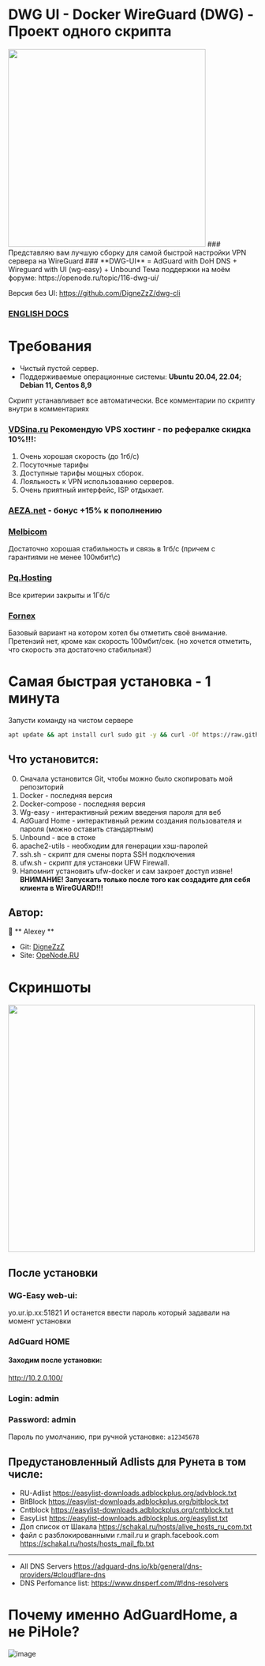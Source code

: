 # DWG UI - Docker WireGuard (DWG) - Проект одного скрипта 
<img src="https://user-images.githubusercontent.com/50312583/231138618-750b4b04-ade0-4e67-852e-f103030684a9.png" width="400">
### Представляю вам лучшую сборку для самой быстрой настройки VPN сервера на WireGuard
### **DWG-UI** = AdGuard with DoH DNS +  Wireguard with UI (wg-easy) + Unbound 
Тема поддержки на моём форуме:
https://openode.ru/topic/116-dwg-ui/

Версия без UI: https://github.com/DigneZzZ/dwg-cli
### [ENGLISH DOCS](https://github.com/DigneZzZ/dwg-ui/blob/main/README_EN.md)

# Требования
* Чистый пустой сервер.
* Поддерживаемые операционные системы: **Ubuntu 20.04, 22.04; Debian 11, Centos 8,9**

Скрипт устанавливает все автоматически.
Все комментарии по скрипту внутри в комментариях


### [VDSina.ru](https://vdsina.ru/?partner=rwmhc7jbcg) Рекомендую VPS хостинг - по рефералке скидка 10%!!!: 	
1. Очень хорошая скорость (до 1гб/с)
2. Посуточные тарифы
3. Доступные тарифы мощных сборок.
4. Лояльность к VPN использованию серверов.
5. Очень приятный интерфейс,  ISP отдыхает.
### [AEZA.net](https://aeza.net/?ref=377137)  -  бонус +15% к пополнению
### [Melbicom](https://melbicom.ru/?from=44619)
Достаточно хорошая стабильность и связь в 1гб/с (причем с гарантиями не менее 100мбит\с)
### [Pq.Hosting](https://pq.hosting/?from=45709)
Все критерии закрыты и 1Гб/с
### [Fornex](https://fornex.com/code/jwo1cg/)
Базовый вариант на котором хотел бы отметить своё внимание. Претензий нет, кроме как скорость 100мбит/сек. (но хочется отметить, что скорость эта достаточно стабильная!)


# Самая быстрая установка - 1 минута

Запусти команду на чистом сервере

```bash
apt update && apt install curl sudo git -y && curl -Of https://raw.githubusercontent.com/DigneZzZ/dwg-ui/main/setup.sh && chmod +x setup.sh && ./setup.sh
```

## Что установится:

0. Сначала установится Git, чтобы можно было скопировать мой репозиторий
1. Docker - последняя версия
2. Docker-compose - последняя версия
3. Wg-easy - интерактивный режим введения пароля для веб
4. AdGuard Home - интерактивный режим создания пользователя и пароля (можно оставить стандартным)
5. Unbound - все в стоке
6. apache2-utils - необходим для генерации хэш-паролей
7. ssh.sh - скрипт для смены порта SSH подключения
8. ufw.sh - скрипт для установки UFW Firewall.
9. Напомнит установить ufw-docker и сам закроет доступ извне! **ВНИМАНИЕ! Запускать только после того как создадите для себя клиента в WireGUARD!!!**

## Автор:

👤 ** Alexey **
* Git: [DigneZzZ](https://github.com/DigneZzZ)
* Site: [OpeNode.RU](https://openode.ru)

# Скриншоты
<img src="https://user-images.githubusercontent.com/50312583/235726290-5b269725-7692-44ee-a7ff-f191bf895f6f.png" width="500">

## После установки

### WG-Easy web-ui:
yo.ur.ip.xx:51821 
И останется ввести пароль который задавали на момент установки


### AdGuard HOME 
#### Заходим после установки:
http://10.2.0.100/  

### Login: **admin** 
### Password: **admin**
Пароль по умолчанию, при ручной установке: `a12345678`


## Предустановленный Adlists для Рунета в том числе:
* RU-Adlist
https://easylist-downloads.adblockplus.org/advblock.txt
* BitBlock
https://easylist-downloads.adblockplus.org/bitblock.txt
* Cntblock
https://easylist-downloads.adblockplus.org/cntblock.txt
* EasyList
https://easylist-downloads.adblockplus.org/easylist.txt
* Доп список от Шакала
https://schakal.ru/hosts/alive_hosts_ru_com.txt
* файл с разблокированными r.mail.ru и graph.facebook.com
https://schakal.ru/hosts/hosts_mail_fb.txt
---
* All DNS Servers
https://adguard-dns.io/kb/general/dns-providers/#cloudflare-dns
* DNS Perfomance list:
https://www.dnsperf.com/#!dns-resolvers

# Почему именно AdGuardHome, а не PiHole?
![image](https://user-images.githubusercontent.com/50312583/229718610-cfa5dc9b-08a6-4761-b8e7-f54315afab57.png)


